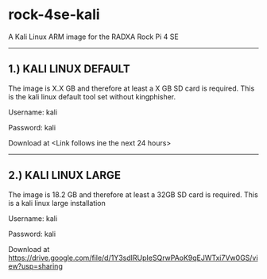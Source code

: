 # rock-4se-kali
A Kali Linux ARM image for the RADXA Rock Pi 4 SE

----------------------
1.) KALI LINUX DEFAULT
----------------------

The image is X.X GB and therefore at least a X GB SD card is required.
This is the kali linux default tool set without kingphisher.

Username: kali

Password: kali


Download at <Link follows ine the next 24 hours>


--------------------
2.) KALI LINUX LARGE
--------------------

The image is 18.2 GB and therefore at least a 32GB SD card is required. 
This is a kali linux large installation

Username: kali

Password: kali


Download at https://drive.google.com/file/d/1Y3sdIRUpIeSQrwPAoK9qEJWTxi7Vw0GS/view?usp=sharing

